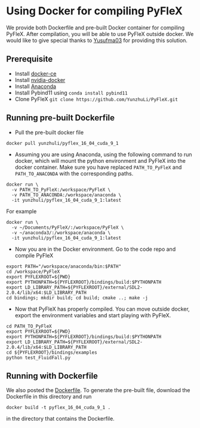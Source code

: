 # Using Docker for compiling PyFleX

We provide both Dockerfile and pre-built Docker container for compiling PyFleX. After compilation, you will be able to use PyFleX outside docker. We would like to give special thanks to [Yusufma03](https://github.com/Yusufma03) for providing this solution.

## Prerequisite

- Install [docker-ce](https://docs.docker.com/install/linux/docker-ce/ubuntu/)
- Install [nvidia-docker](https://github.com/NVIDIA/nvidia-docker#quickstart)
- Install [Anaconda](https://www.anaconda.com/distribution/)
- Install Pybind11 using `conda install pybind11`
- Clone PyFleX `git clone https://github.com/YunzhuLi/PyFleX.git`

## Running pre-built Dockerfile

- Pull the pre-built docker file

```
docker pull yunzhuli/pyflex_16_04_cuda_9_1
```

- Assuming you are using Anaconda, using the following command to run docker, which will mount the python environment and PyFleX into the docker container. Make sure you have replaced `PATH_TO_PyFleX` and `PATH_TO_ANACONDA` with the corresponding paths.

```
docker run \
  -v PATH_TO_PyFleX:/workspace/PyFleX \
  -v PATH_TO_ANACONDA:/workspace/anaconda \
  -it yunzhuli/pyflex_16_04_cuda_9_1:latest
```
For example
```
docker run \
  -v ~/Documents/PyFleX/:/workspace/PyFleX \
  -v ~/anaconda3/:/workspace/anaconda \
  -it yunzhuli/pyflex_16_04_cuda_9_1:latest
```

- Now you are in the Docker environment. Go to the code repo and compile PyFleX

```
export PATH="/workspace/anaconda/bin:$PATH"
cd /workspace/PyFleX
export PYFLEXROOT=${PWD}
export PYTHONPATH=${PYFLEXROOT}/bindings/build:$PYTHONPATH
export LD_LIBRARY_PATH=${PYFLEXROOT}/external/SDL2-2.0.4/lib/x64:$LD_LIBRARY_PATH
cd bindings; mkdir build; cd build; cmake ..; make -j
```

- Now that PyFleX has properly compiled. You can move outside docker, export the environment variables and start playing with PyFleX.
```
cd PATH_TO_PyFleX
export PYFLEXROOT=${PWD}
export PYTHONPATH=${PYFLEXROOT}/bindings/build:$PYTHONPATH
export LD_LIBRARY_PATH=${PYFLEXROOT}/external/SDL2-2.0.4/lib/x64:$LD_LIBRARY_PATH
cd ${PYFLEXROOT}/bindings/examples
python test_FluidFall.py
```

## Running with Dockerfile

We also posted the [Dockerfile](Dockerfile). To generate the pre-built file, download the Dockerfile in this directory and run
```
docker build -t pyflex_16_04_cuda_9_1 .
```
in the directory that contains the Dockerfile.
